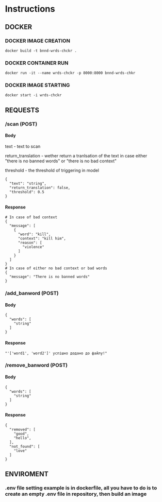 # Instructions
## DOCKER 

### DOCKER IMAGE CREATION
```
docker build -t bnnd-wrds-chckr .
```

### DOCKER CONTAINER RUN
```
docker run -it --name wrds-chckr -p 8000:8000 bnnd-wrds-chkr
```

### DOCKER IMAGE STARTING
```
docker start -i wrds-chckr
```

## REQUESTS

### /scan (POST)
#### Body
text - text to scan

return_translation - wether return a tranlsation of the text in case either "there is no banned words" or "there is no bad context"

threshold - the threshold of triggering in model
```
{
  "text": "string",
  "return_translation": false,
  "threshold": 0.5
}
```
#### Response
```
# In case of bad context
{
  "message": [
    {
      "word": "kill",
      "context": "kill him",
      "reason": [
        "violence"
      ]
    }
  ]
}
# In case of either no bad context or bad words
{
  "message": "There is no banned words"
}
```
### /add_banword (POST)
#### Body
```
{
  "words": [
    "string"
  ]
}
```
#### Response
```
"'['word1', 'word2']' успішно додано до файлу!"
```

### /remove_banword (POST)
#### Body
```
{
  "words": [
    "string"
  ]
}
```
#### Response
```
{
  "removed": [
    "good",
    "hello",
  ],
  "not_found": [
    "love"
  ]
}
```
## ENVIROMENT 
### **.env file setting example is in dockerfile, all you have to do is to create an empty .env file in repository, then build an image**
